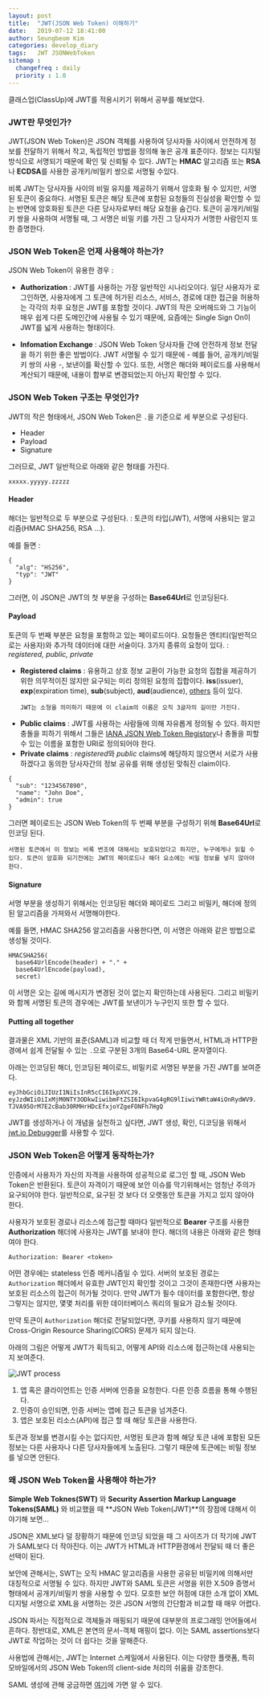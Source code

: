```yaml
---
layout: post
title:  "JWT(JSON Web Token) 이해하기"
date:   2019-07-12 18:41:00
author: Seungbeom Kim
categories: develop_diary
tags:	JWT JSONWebToken
sitemap :
  changefreq : daily
  priority : 1.0
---
```


클래스업(ClassUp)에 JWT를 적용시키기 위해서 공부를 해보았다.

### JWT란 무엇인가?

JWT(JSON Web Token)은 JSON 객체를 사용하여 당사자들 사이에서 안전하게 정보를 전달하기 위해서 작고, 독립적인 방법을 정의해 놓은 공개 표준이다. 정보는 디지털 방식으로 서명되기 때문에 확인 및 신뢰될 수 있다. JWT는 **HMAC** 알고리즘 또는 **RSA**나 **ECDSA**를 사용한 공개키/비밀키 쌍으로 서명될 수있다.

비록 JWT는 당사자들 사이의 비밀 유지를 제공하기 위해서 암호화 될 수 있지만, 서명된 토큰이 중요하다. 서명된 토큰은 해당 토큰에 포함된 요청들의 진실성을 확인할 수 있는 반면에 암호화된 토큰은 다른 당사자로부터 해당 요청을 숨긴다. 토큰이 공개키/비밀키 쌍을 사용하여 서명될 때, 그 서명은 비밀 키를 가진 그 당사자가 서명한 사람인지 또한 증명한다.

### JSON Web Token은 언제 사용해야 하는가?

JSON Web Token이 유용한 경우 :

- **Authorization** : JWT를 사용하는 가장 일반적인 시나리오이다. 일단 사용자가 로그인하면, 사용자에게 그 토큰에 허가된 리소스, 서비스, 경로에 대한 접근을 허용하는 각각의 차후 요청은 JWT를 포함할 것이다.
JWT의 작은 오버헤드와 그 기능이 매우 쉽게 다른 도메인간에 사용될 수 있기 때문에, 요즘에는 Single Sign On이 JWT를 넓게 사용하는 형태이다.

- **Infomation Exchange** : JSON Web Token 당사자들 간에 안전하게 정보 전달을 하기 위한 좋은 방법이다. JWT 서명될 수 있기 때문에 - 예를 들어, 공개키/비밀키 쌍의 사용 -, 보낸이를 확신할 수 있다. 또한, 서명은 해더와 페이로드를 사용해서 계산되기 때문에, 내용이 함부로 변경되었는지 아닌지 확인할 수 있다.

### JSON Web Token 구조는 무엇인가?

JWT의 작은 형태에서, JSON Web Token은 `.`을 기준으로 세 부분으로 구성된다.

- Header
- Payload
- Signature

그러므로, JWT 일반적으로 아래와 같은 형태를 가진다.

```
xxxxx.yyyyy.zzzzz
```

#### Header

해더는 일반적으로 두 부분으로 구성된다. : 토큰의 타입(JWT), 서명에 사용되는 알고리즘(HMAC SHA256, RSA ...).

예를 들면 :

```
{
  "alg": "HS256",
  "typ": "JWT"
}
```

그러면, 이 JSON은 JWT의 첫 부분을 구성하는 **Base64Url**로 인코딩된다.

#### Payload

토큰의 두 번째 부분은 요청을 포함하고 있는 페이로드이다. 요청들은 엔티티(일반적으로는 사용자)와 추가적 데이터에 대한 서술이다. 3가지 종류의 요청이 있다. : *registered, public, private*

- **Registered claims** : 유용하고 상호 정보 교환이 가능한 요청의 집합을 제공하기 위한 의무적이진 않지만 요구되는 미리 정의된 요청의 집합이다.
**iss**(issuer), **exp**(expiration time), **sub**(subject), **aud**(audience), [others](https://tools.ietf.org/html/rfc7519#section-4.1) 등이 있다.
    ```
    JWT는 소형을 의미하기 때문에 이 claim의 이름은 오직 3글자의 길이만 가진다.
    ```
- **Public claims** : JWT를 사용하는 사람들에 의해 자유롭게 정의될 수 있다. 하지만 충돌을 피하기 위해서 그들은 [IANA JSON Web Token Registory](https://www.iana.org/assignments/jwt/jwt.xhtml)나 충돌을 피할 수 있는 이름을 포함한 URI로 정의되어야 한다.
- **Private claims** : *registered*와 *public* claims에 해당하지 않으면서 서로가 사용하겠다고 동의한 당사자간의 정보 공유를 위해 생성된 맞춰진 claim이다.

```
{
  "sub": "1234567890",
  "name": "John Doe",
  "admin": true
}
```

그러면 페이로드는 JSON Web Token의 두 번째 부분을 구성하기 위해 **Base64Url**로 인코딩 된다.

```
서명된 토큰에서 이 정보는 비록 변조에 대해서는 보호되었다고 하지만, 누구에게나 읽힐 수 있다. 토큰이 암호화 되기전에는 JWT의 페이로드나 해더 요소에는 비밀 정보를 넣지 않아야 한다.
```

#### Signature

서명 부분을 생성하기 위해서는 인코딩된 해더와 페이로드 그리고 비밀키, 해더에 정의된 알고리즘을 가져와서 서명해야한다.

예를 들면, HMAC SHA256 알고리즘을 사용한다면, 이 서명은 아래와 같은 방법으로 생성될 것이다.

```
HMACSHA256(
  base64UrlEncode(header) + "." +
  base64UrlEncode(payload),
  secret)
```

이 서명은 오는 길에 메시지가 변경된 것이 없는지 확인하는데 사용된다. 그리고 비밀키와 함께 서명된 토큰의 경우에는 JWT를 보낸이가 누구인지 또한 할 수 있다.

#### Putting all together

결과물은 XML 기반의 표준(SAML)과 비교할 때 더 작게 만들면서, HTML과 HTTP환경에서 쉽게 전달될 수 있는 `.`으로 구분된 3개의 Base64-URL 문자열이다.

아래는 인코딩된 해더, 인코딩된 페이로드, 비밀키로 서명된 부분을 가진 JWT를 보여준다.

```
eyJhbGciOiJIUzI1NiIsInR5cCI6IkpXVCJ9.
eyJzdWIiOiIxMjM0NTY3ODkwIiwibmFtZSI6IkpvaG4gRG9lIiwiYWRtaW4iOnRydWV9.
TJVA95OrM7E2cBab30RMHrHDcEfxjoYZgeFONFh7HgQ
```

JWT를 생성하거나 이 개념을 실천하고 싶다면, JWT 생성, 확인, 디코딩을 위해서 [jwt.io Debugger](https://jwt.io/)를 사용할 수 있다.

### JSON Web Token은 어떻게 동작하는가?

인증에서 사용자가 자신의 자격을 사용하여 성공적으로 로그인 할 때, JSON Web Token은 반환된다. 토큰이 자격이기 때문에 보안 이슈를 막기위해서는 엄청난 주의가 요구되어야 한다. 일반적으로, 요구된 것 보다 더 오랫동안 토큰을 가지고 있지 않아야 한다.

사용자가 보호된 경로나 리소스에 접근할 때마다 일반적으로 **Bearer** 구조를 사용한 **Authorization** 해더에 사용자는 JWT를 보내야 한다.
해더의 내용은 아래와 같은 형태여야 한다.

```
Authorization: Bearer <token>
```

어떤 경우에는 stateless 인증 메커니즘일 수 있다. 서버의 보호된 경로는 `Authorization` 해더에서 유효한 JWT인지 확인할 것이고 그것이 존재한다면 사용자는 보호된 리소스의 접근이 허가될 것이다. 만약 JWT가 필수 데이터를 포함한다면, 항상 그렇지는 않지만, 몇몇 처리를 위한 데이터베이스 쿼리의 필요가 감소될 것이다.

만약 토큰이 `Authorization` 해더로 전달되었다면, 쿠키를 사용하지 않기 때문에 Cross-Origin Resource Sharing(CORS) 문제가 되지 않는다.

아래의 그림은 어떻게 JWT가 획득되고, 어떻게 API와 리소스에 접근하는데 사용되는지 보여준다.

<img src="{{ site.baseurl }}/assets/develop_diary/JWT_1.png" title="JWT process" class="post-image">

1. 앱 혹은 클라이언트는 인증 서버에 인증을 요청한다. 다른 인증 흐름을 통해 수행된다.
2. 인증이 승인되면, 인증 서버는 앱에 접근 토큰을 넘겨준다.
3. 앱은 보호된 리소스(API)에 접근 할 때 해당 토큰을 사용한다.

토큰과 정보를 변경시킬 수는 없다지만, 서명된 토큰과 함께 해당 토큰 내에 포함된 모든 정보는 다른 사용자나 다른 당사자들에게 노출된다. 그렇기 때문에 토큰에는 비밀 정보를 넣으면 안된다.

### 왜 JSON Web Token을 사용해야 하는가?

**Simple Web Toknes(SWT)** 와 **Security Assertion Markup Language Tokens(SAML)** 와 비교했을 때 **JSON Web Token(JWT)**의 장점에 대해서 이야기해 보면...

JSON은 XML보다 덜 장황하기 때문에 인코딩 되었을 때 그 사이즈가 더 작기에 JWT가 SAML보다 더 작아진다. 이는 JWT가 HTML과 HTTP환경에서 전달되 때 더 좋은 선택이 된다.

보안에 관해서는, SWT는 오직 HMAC 알고리즘을 사용한 공유된 비밀키에 의해서만 대칭적으로 서명될 수 있다. 하지만 JWT와 SAML 토큰은 서명을 위한 X.509 증명서 형태에서 공개키/비밀키 쌍을 사용할 수 있다. 모호한 보안 허점에 대한 소개 없이 XML 디지털 서명으로
XML을 서명하는 것은 JSON 서명의 간단함과 비교할 때 매우 어렵다.

JSON 파서는 직접적으로 객체들과 매핑되기 때문에 대부분의 프로그래밍 언어들에서 흔하다. 정반대로, XML은 본연의 문서-객체 매핑이 없다. 이는 SAML assertions보다 JWT로 작업하는 것이 더 쉽다는 것을 말해준다.

사용법에 관해서는, JWT는 Internet 스케일에서 사용된다. 이는 다양한 플랫폼, 특히 모바일에서의 JSON Web Token의 client-side 처리의 쉬움을 강조한다.

SAML 생성에 관해 궁금하면 [여기](http://samltool.io/)에 가면 알 수 있다.
